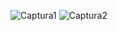 ![Captura1](https://github.com/felix2680/SimulacionPorComputadora-IsaacHernandez/assets/74196394/76d8746c-9ac9-414e-900b-542186f78c77)
![Captura2](https://github.com/felix2680/SimulacionPorComputadora-IsaacHernandez/assets/74196394/d99bafe7-75a7-4f96-8fb7-174f15cc2a4f)
